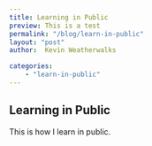 ```yaml
---
title: Learning in Public
preview: This is a test
permalink: "/blog/learn-in-public"
layout: "post"
author:  Kevin Weatherwalks

categories: 
    - "learn-in-public"
---
```



## Learning in Public

This is how I learn in public.